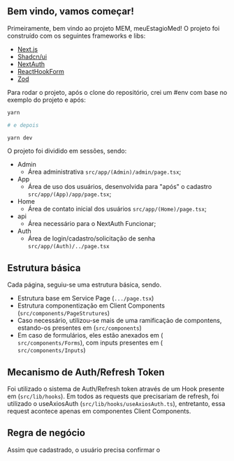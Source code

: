 
## Bem vindo, vamos começar!

Primeiramente, bem vindo ao projeto MEM, meuEstagioMed!
O projeto foi construído com os seguintes frameworks e libs:

- [Next.js](https://nextjs.org/docs)
- [Shadcn/ui](https://ui.shadcn.com/)
- [NextAuth](https://next-auth.js.org/)
- [ReactHookForm](https://react-hook-form.com/)
- [Zod](https://zod.dev/)

Para rodar o projeto, após o clone do repositório, crei um #env com base no exemplo do projeto e após:


```bash
yarn 

# e depois

yarn dev
```

O projeto foi dividido em sessões, sendo:

- Admin 
    - Área administrativa `src/app/(Admin)/admin/page.tsx`;
- App
    - Área de uso dos usuários, desenvolvida para "após" o cadastro `src/app/(App)/app/page.tsx`;
- Home
    - Área de contato inicial dos usuários `src/app/(Home)/page.tsx`;
- api
    - Área necessário para o NextAuth Funcionar;
- Auth
    - Área de login/cadastro/solicitação de senha `src/app/(Auth)/../page.tsx`

## Estrutura básica

Cada página, seguiu-se uma estrutura básica, sendo.

- Estrutura base em Service Page (`.../page.tsx`)
- Estrutura componentização em Client Components (`src/components/PageStrutures`) 
- Caso necessário, utilizou-se mais de uma ramificação de compontens, estando-os presentes em (`src/components`)
- Em caso de formulários, eles estão anexados em ( `src/components/Forms`), com inputs presentes em  ( `src/components/Inputs`)


## Mecanismo de Auth/Refresh Token

Foi utilizado o sistema de Auth/Refresh token através de um Hook presente em (`src/lib/hooks`).
Em todos as requests que precisariam de refresh, foi utilizado o useAxiosAuth (`src/lib/hooks/useAxiosAuth.ts`), entretanto, essa request acontece apenas em componentes Client Components.

## Regra de negócio

Assim que cadastrado, o usuário precisa confirmar o 

